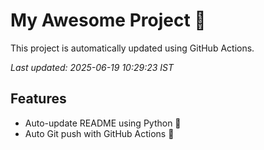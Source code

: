 # My Awesome Project 🚀

This project is automatically updated using GitHub Actions.

_Last updated: 2025-06-19 10:29:23 IST_

## Features
- Auto-update README using Python 🐍
- Auto Git push with GitHub Actions 🤖
